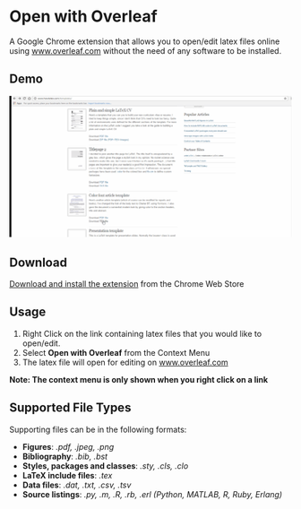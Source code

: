 # Open with Overleaf

A Google Chrome extension that allows you to open/edit latex files online using www.overleaf.com without the need of any software to be installed.

## Demo

![alt text][Demo]

## Download

[Download and install the extension](https://chrome.google.com/webstore/detail/open-with-overleaf/ogkcgcbjhhpamnmaaplbafkmedigofaa) from the Chrome Web Store

## Usage

1. Right Click on the link containing latex files that you would like to open/edit.
2. Select **Open with Overleaf** from the Context Menu
3. The latex file will open for editing on www.overleaf.com

**Note: The context menu is only shown when you right click on a link**

## Supported File Types

Supporting files can be in the following formats:

* **Figures**: *.pdf, .jpeg, .png*
* **Bibliography**: *.bib, .bst*
* **Styles, packages and classes**: *.sty, .cls, .clo*
* **LaTeX include files**: *.tex*
* **Data files**: *.dat, .txt, .csv, .tsv*
* **Source listings**: *.py, .m, .R, .rb, .erl (Python, MATLAB, R, Ruby, Erlang)*

[Demo]: demo.gif "Demo"
